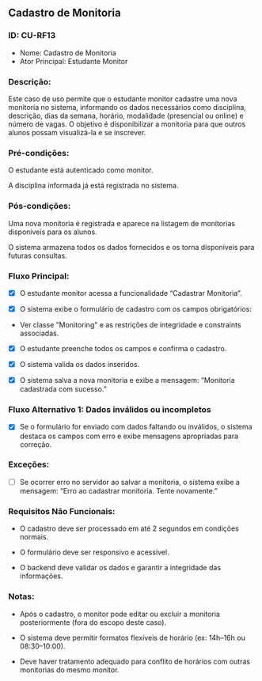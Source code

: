 ## Cadastro de Monitoria
### ID: CU-RF13
- Nome: Cadastro de Monitoria
- Ator Principal: Estudante Monitor

### Descrição:
Este caso de uso permite que o estudante monitor cadastre uma nova monitoria no sistema, informando os dados necessários como disciplina, descrição, dias da semana, horário, modalidade (presencial ou online) e número de vagas. O objetivo é disponibilizar a monitoria para que outros alunos possam visualizá-la e se inscrever.

### Pré-condições:
O estudante está autenticado como monitor.

A disciplina informada já está registrada no sistema.

### Pós-condições:
Uma nova monitoria é registrada e aparece na listagem de monitorias disponíveis para os alunos.

O sistema armazena todos os dados fornecidos e os torna disponíveis para futuras consultas.

### Fluxo Principal:
- [x] O estudante monitor acessa a funcionalidade “Cadastrar Monitoria”.

- [x] O sistema exibe o formulário de cadastro com os campos obrigatórios:
- Ver classe "Monitoring" e as restrições de integridade e constraints associadas.

- [x] O estudante preenche todos os campos e confirma o cadastro.

- [x] O sistema valida os dados inseridos.

- [x] O sistema salva a nova monitoria e exibe a mensagem: “Monitoria cadastrada com sucesso.”

### Fluxo Alternativo 1: Dados inválidos ou incompletos
- [x] Se o formulário for enviado com dados faltando ou inválidos, o sistema destaca os campos com erro e exibe mensagens apropriadas para correção.

### Exceções:
- [ ] Se ocorrer erro no servidor ao salvar a monitoria, o sistema exibe a mensagem: “Erro ao cadastrar monitoria. Tente novamente.”

### Requisitos Não Funcionais:
- O cadastro deve ser processado em até 2 segundos em condições normais.

- O formulário deve ser responsivo e acessível.

- O backend deve validar os dados e garantir a integridade das informações.

### Notas:
- Após o cadastro, o monitor pode editar ou excluir a monitoria posteriormente (fora do escopo deste caso).

- O sistema deve permitir formatos flexíveis de horário (ex: 14h–16h ou 08:30–10:00).

- Deve haver tratamento adequado para conflito de horários com outras monitorias do mesmo monitor.